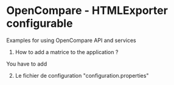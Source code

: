 # OpenCompare - HTMLExporter configurable
Examples for using OpenCompare API and services

1) How to add a matrice to the application ?

  You have to add 
  
2) Le fichier de configuration "configuration.properties"

  
